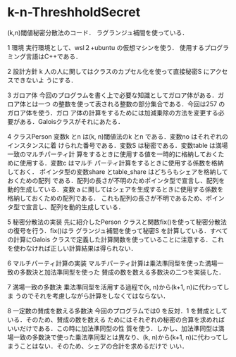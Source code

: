 # k-n-ThreshholdSecret
(k,n)閾値秘密分散法のコード．
ラグランジュ補間を使っている．

1 環境
実行環境として、wsl２+ubuntu の仮想マシンを使う．
使用するプログラミング言語はC++である．

2 設計方針
k 人の人に関してはクラスのカプセル化を使って直接秘密S にアクセスできないよ
うにする．

3 ガロア体
今回のプログラムを書く上で必要な知識としてガロア体がある．ガロア体とは一つ
の整数を使って表される整数の部分集合である．今回は257 のガロア体を使う．ガロ
ア体の計算をするためには加減乗除の方法を変更する必要がある．Galoisクラスがそれにあたる．

4 クラスPerson
変数k とn は(k, n)閾値法のk とn である．変数no はそれぞれのインスタンスに着
けられた番号である．変数S は秘密である．変数table は満場一致のマルチパーティ計
算をするときに使用する値を一時的に格納しておくために使用する．変数c はマルチ
パーティ計算をするときに使用する係数を格納しておく．
ポインタ型の変数share とtable_share はどちらもシェアを格納しておくための配列
である．配列の⾧さが不明のためポインタ型で宣言し、配列を動的生成している．変数
a に関してはシェアを生成するときに使用する係数を格納しておくための配列である．
これも配列の⾧さが不明であるため、ポインタ型で宣言し、配列を動的生成している．

5 秘密分散法の実装
先に紹介したPerson クラスと関数fix()を使って秘密分散法の復号を行う．fix()はラ
グランジュ補間を使って秘密S を計算している．すべての計算にGalois クラスで定義した計算関数を使っていることに注意する．これ
を使わなければ正しい計算結果は得られない．

6 マルチパーティ計算の実装
マルチパーティ計算は乗法準同型を使った満場一致の多数決と加法準同型を使った
賛成の数を数える多数決の二つを実装した．

7 満場一致の多数決
乗法準同型を活用する過程で(k, n)から(k+1, n)に代わってしま
うのでそれを考慮しながら計算をしなくてはならない．

8 一定数の賛成を数える多数決
今回のプログラムでは0 を反対．1 を賛成としている．そのため、賛成の数を数える
ためにはそれぞれの秘密の合算を求めればいいだけである．この時に加法準同型の性
質を使う．しかし、加法準同型は満場一致の多数決で使った乗法準同型とは異なり、(k,
n)から(k+1, n)に代わってしまうことはない．そのため、シェアの合計を求めるだけで
いい．
